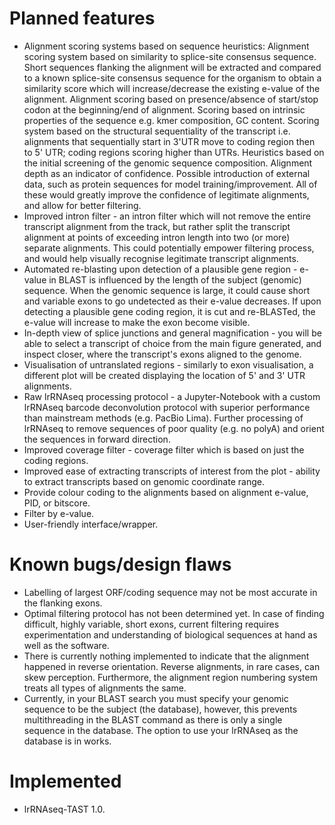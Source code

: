# Planned features

- Alignment scoring systems based on sequence heuristics: Alignment scoring system based on similarity to splice-site consensus sequence. Short sequences flanking the alignment will be extracted and compared to a known splice-site consensus sequence for the organism to obtain a similarity score which will increase/decrease the existing e-value of the alignment. Alignment scoring based on presence/absence of start/stop codon at the beginning/end of alignment. Scoring based on intrinsic properties of the sequence e.g. kmer composition, GC content. Scoring system based on the structural sequentiality of the transcript i.e. alignments that sequentially start in 3'UTR move to coding region then to 5' UTR; coding regions scoring higher than UTRs. Heuristics based on the initial screening of the genomic sequence composition. Alignment depth as an indicator of confidence. Possible introduction of external data, such as protein sequences for model training/improvement. All of these would greatly improve the confidence of legitimate alignments, and allow for better filtering.
- Improved intron filter - an intron filter which will not remove the entire transcript alignment from the track, but rather split the transcript alignment at points of exceeding intron length into two (or more) separate alignments. This could potentially empower filtering process, and would help visually recognise legitimate transcript alignments.
- Automated re-blasting upon detection of a plausible gene region - e-value in BLAST is influenced by the length of the subject (genomic) sequence. When the genomic sequence is large, it could cause short and variable exons to go undetected as their e-value decreases. If upon detecting a plausible gene coding region, it is cut and re-BLASTed, the e-value will increase to make the exon become visible.
- In-depth view of splice junctions and general magnification - you will be able to select a transcript of choice from the main figure generated, and inspect closer, where the transcript's exons aligned to the genome.
- Visualisation of untranslated regions - similarly to exon visualisation, a different plot will be created displaying the location of 5' and 3' UTR alignments.
- Raw lrRNAseq processing protocol - a Jupyter-Notebook with a custom lrRNAseq barcode deconvolution protocol with superior performance than mainstream methods (e.g. PacBio Lima). Further processing of lrRNAseq to remove sequences of poor quality (e.g. no polyA) and orient the sequences in forward direction.
- Improved coverage filter - coverage filter which is based on just the coding regions.
- Improved ease of extracting transcripts of interest from the plot - ability to extract transcripts based on genomic coordinate range.
- Provide colour coding to the alignments based on alignment e-value, PID, or bitscore.
- Filter by e-value.
- User-friendly interface/wrapper.

# Known bugs/design flaws

- Labelling of largest ORF/coding sequence may not be most accurate in the flanking exons.
- Optimal filtering protocol has not been determined yet. In case of finding difficult, highly variable, short exons, current filtering requires experimentation and understanding of biological sequences at hand as well as the software.
- There is currently nothing implemented to indicate that the alignment happened in reverse orientation. Reverse alignments, in rare cases, can skew perception. Furthermore, the alignment region numbering system treats all types of alignments the same.
- Currently, in your BLAST search you must specify your genomic sequence to be the subject (the database), however, this prevents multithreading in the BLAST command as there is only a single sequence in the database. The option to use your lrRNAseq as the database is in works.

# Implemented

- lrRNAseq-TAST 1.0.
